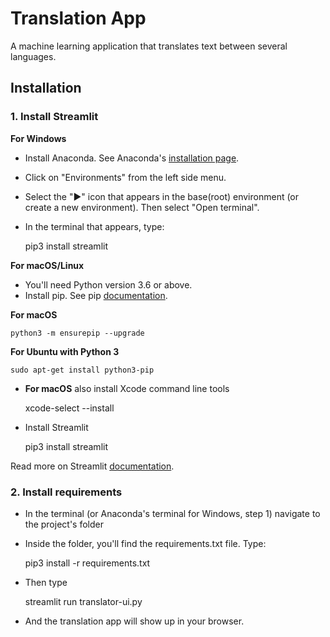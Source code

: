 # Translation App

A machine learning application that translates text between several languages. 

## Installation

### 1. Install Streamlit

**For Windows**
- Install Anaconda. See Anaconda's [installation page](https://docs.anaconda.com/free/anaconda/install/windows/).
- Click on "Environments" from the left side menu.
- Select the "▶" icon that appears in the base(root) environment (or create a new environment). Then select "Open terminal".
- In the terminal that appears, type: 


    pip3 install streamlit

**For macOS/Linux**

- You'll need Python version 3.6 or above. 
- Install pip. See pip [documentation](https://pip.pypa.io/en/stable/installation/#supported-methods).



**For macOS**

    python3 -m ensurepip --upgrade

**For Ubuntu with Python 3**

    sudo apt-get install python3-pip


- **For macOS** also install Xcode command line tools


    xcode-select --install


- Install Streamlit 


    pip3 install streamlit


Read more on Streamlit [documentation](https://docs.streamlit.io/library/get-started/installation).

### 2. Install requirements 

- In the terminal (or Anaconda's terminal for Windows, step 1) navigate to the project's folder

- Inside the folder, you'll find the requirements.txt file. Type:

    
    pip3 install -r requirements.txt


- Then type 


    streamlit run translator-ui.py

- And the translation app will show up in your browser.

